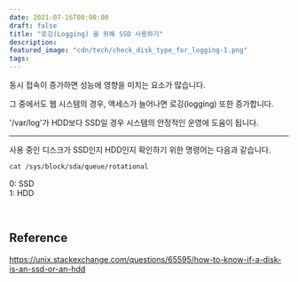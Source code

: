 ```yaml
---
date: 2021-07-16T00:00:00
draft: false
title: "로깅(Logging) 을 위해 SSD 사용하기"
description: 
featured_image: "cdn/tech/check_disk_type_for_logging-1.png"
tags: 
---
```


동시 접속이 증가하면 성능에 영향을 미치는 요소가 많습니다.

그 중에서도 웹 시스템의 경우, 액세스가 늘어나면 로깅(logging) 또한 증가합니다.

'/var/log'가 HDD보다 SSD일 경우 시스템의 안정적인 운영에 도움이 됩니다.

<!--more-->
---

사용 중인 디스크가 SSD인지 HDD인지 확인하기 위한 명령어는 다음과 같습니다.

```bash
cat /sys/block/sda/queue/rotational
```
0: SSD <br>
1: HDD <br>

<br>

## Reference
https://unix.stackexchange.com/questions/65595/how-to-know-if-a-disk-is-an-ssd-or-an-hdd

